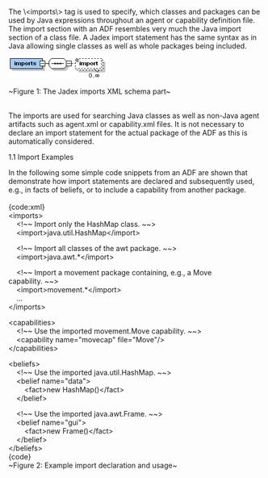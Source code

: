 The \\&lt;imports\\&gt; tag is used to specify, which classes and packages can be used by Java expressions throughout an agent or capability definition file. The import section with an ADF resembles very much the Java import section of a class file. A Jadex import statement has the same syntax as in Java allowing single classes as well as whole packages being included.





![](jadeximportsadf.png)

\~Figure 1: The Jadex imports XML schema part\~





\
The imports are used for searching Java classes as well as non-Java agent artifacts such as agent.xml or capability.xml files. It is not necessary to declare an import statement for the actual package of the ADF as this is automatically considered.

1.1 Import Examples

In the following some simple code snippets from an ADF are shown that demonstrate how import statements are declared and subsequently used, e.g., in facts of beliefs, or to include a capability from another package.\
\
{code:xml}\
&lt;imports&gt;\
    &lt;!~~ Import only the HashMap class. ~~&gt;\
    &lt;import&gt;java.util.HashMap&lt;/import&gt;

    &lt;!~~ Import all classes of the awt package. ~~&gt;\
    &lt;import&gt;java.awt.\*&lt;/import&gt;

    &lt;!~~ Import a movement package containing, e.g., a Move capability. ~~&gt;\
    &lt;import&gt;movement.\*&lt;/import&gt;\
    ...\
&lt;/imports&gt;

&lt;capabilities&gt;\
    &lt;!~~ Use the imported movement.Move capability. ~~&gt;\
    &lt;capability name="movecap" file="Move"/&gt;\
&lt;/capabilities&gt;

&lt;beliefs&gt;\
    &lt;!~~ Use the imported java.util.HashMap. ~~&gt;\
    &lt;belief name="data"&gt;\
        &lt;fact&gt;new HashMap()&lt;/fact&gt;\
    &lt;/belief&gt;

    &lt;!~~ Use the imported java.awt.Frame. ~~&gt;\
    &lt;belief name="gui"&gt;\
        &lt;fact&gt;new Frame()&lt;/fact&gt;\
    &lt;/belief&gt;\
&lt;/beliefs&gt;\
{code}\
\~Figure 2: Example import declaration and usage\~





 
